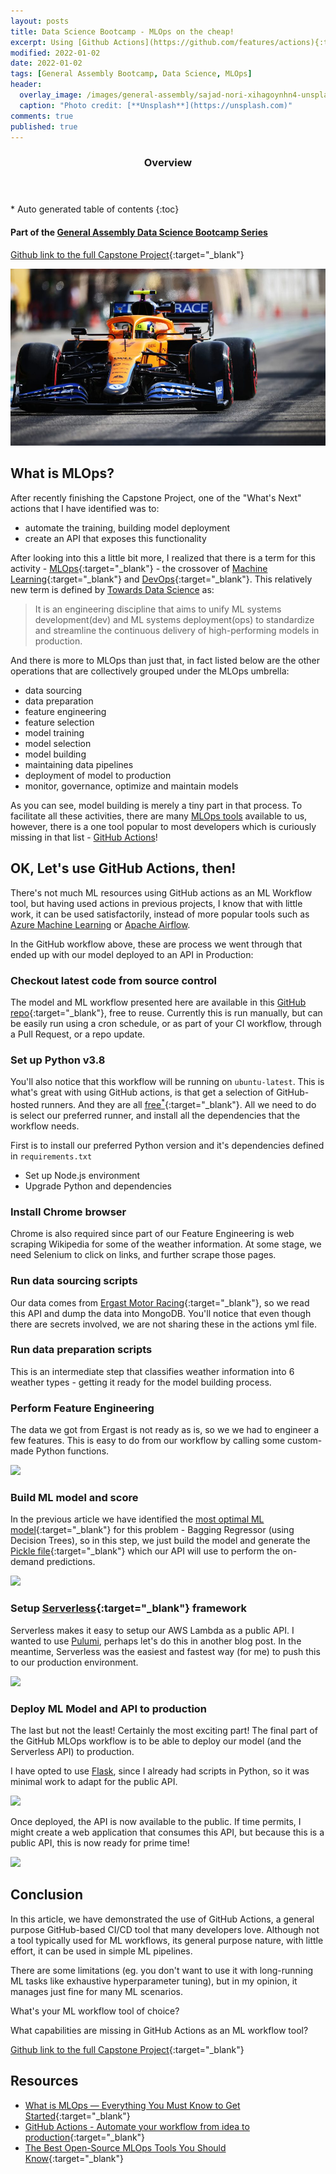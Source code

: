 ```yaml
---
layout: posts
title: Data Science Bootcamp - MLOps on the cheap!
excerpt: Using [Github Actions](https://github.com/features/actions){:target="_blank"} as a practical (and Free<sup>*</sup>) MLOps Workflow tool for your Data Pipeline. This completes the [Data Science Bootcamp Series](https://fullstackdeveloper.tips/tags/#general-assembly-bootcamp){:target="_blank"}
modified: 2022-01-02
date: 2022-01-02
tags: [General Assembly Bootcamp, Data Science, MLOps]
header: 
  overlay_image: /images/general-assembly/sajad-nori-xihagoynhn4-unsplash.jpg
  caption: "Photo credit: [**Unsplash**](https://unsplash.com)"
comments: true
published: true
---
```

<section id="table-of-contents" class="toc">
  <header>
    <h3>Overview</h3>
  </header>
  <div id="drawer" markdown="1">
  *  Auto generated table of contents
  {:toc}
  </div>
</section>

#### Part of the [General Assembly Data Science Bootcamp Series](../tags/#general-assembly-bootcamp)

[Github link to the full Capstone Project](https://github.com/jaeyow/f1-predictor){:target="_blank"}

![](https://raw.githubusercontent.com/jaeyow/f1-predictor/main/images/f1-mclaren-car.png)

## What is MLOps?
After recently finishing the Capstone Project, one of the "What's Next" actions that I have identified was to:

- automate the training, building model deployment
- create an API that exposes this functionality

After looking into this a little bit more, I realized that there is a term for this activity - [MLOps](https://towardsdatascience.com/what-is-mlops-everything-you-must-know-to-get-started-523f2d0b8bd8){:target="_blank"} - the crossover of [Machine Learning](https://towardsdatascience.com/machine-learning-an-introduction-23b84d51e6d0){:target="_blank"} and [DevOps](https://www.atlassian.com/devops){:target="_blank"}. This relatively new term is defined by [Towards Data Science](https://towardsdatascience.com/what-is-mlops-everything-you-must-know-to-get-started-523f2d0b8bd8) as:

> It is an engineering discipline that aims to unify ML systems development(dev) and ML systems deployment(ops) to standardize and streamline the continuous delivery of high-performing models in production.

And there is more to MLOps than just that, in fact listed below are the other operations that are collectively grouped under the MLOps umbrella:
- data sourcing
- data preparation
- feature engineering 
- feature selection
- model training
- model selection
- model building 
- maintaining data pipelines
- deployment of model to production
- monitor, governance, optimize and maintain models

As you can see, model building is merely a tiny part in that process. To facilitate all these activities, there are many [MLOps tools](https://neptune.ai/blog/best-open-source-mlops-tools) available to us, however, there is a one tool popular to most developers which is curiously missing in that list - [GitHub Actions](https://github.com/features/actions)!

## OK, Let's use GitHub Actions, then!

There's not much ML resources using GitHub actions as an ML Workflow tool, but having used actions in previous projects, I know that with little work, it can be used satisfactorily, instead of more popular tools such as [Azure Machine Learning](https://docs.microsoft.com/en-us/azure/machine-learning/concept-model-management-and-deployment) or [Apache Airflow](https://airflow.apache.org/). 

<script src="https://gist.github.com/jaeyow/9f9143d09c0438876b42da374982e5b5.js"></script>

In the GitHub workflow above, these are process we went through that ended up with our model deployed to an API in Production:

### Checkout latest code from source control

The model and ML workflow presented here are available in this [GitHub repo](https://github.com/jaeyow/f1-predictor){:target="_blank"}, free to reuse. Currently this is run manually, but can be easily run using a cron schedule, or as part of your CI workflow, through a Pull Request, or a repo update.

### Set up Python v3.8

You'll also notice that this workflow will be running on `ubuntu-latest`. This is what's great with using GitHub actions, is that get a selection of GitHub-hosted runners. And they are all [free<sup>*</sup>](https://docs.github.com/en/actions/learn-github-actions/usage-limits-billing-and-administration){:target="_blank"}. All we need to do is select our preferred runner, and install all the dependencies that the workflow needs.

First is to install our preferred Python version and it's dependencies defined in `requirements.txt`

- Set up Node.js environment
- Upgrade Python and dependencies

### Install Chrome browser

Chrome is also required since part of our Feature Engineering is web scraping Wikipedia for some of the weather information. At some stage, we need Selenium to click on links, and further scrape those pages. 

### Run data sourcing scripts

Our data comes from [Ergast Motor Racing](http://ergast.com/mrd/){:target="_blank"}, so we read this API and dump the data into MongoDB. You'll notice that even though there are secrets involved, we are not sharing these in the actions yml file. 

### Run data preparation scripts

This is an intermediate step that classifies weather information into 6 weather types - getting it ready for the model building process. 

### Perform Feature Engineering

The data we got from Ergast is not ready as is, so we we had to engineer a few features. This is easy to do from our workflow by calling some custom-made Python functions. 

![](../images/general-assembly/feature-engineering.png)

### Build ML model and score

In the previous article we have identified the [most optimal ML model](https://fullstackdeveloper.tips/general-assembly-data-science-bootcamp-week-10/#){:target="_blank"} for this problem - Bagging Regressor (using Decision Trees), so in this step, we just build the model and generate the [Pickle file](https://docs.python.org/3/library/pickle.html){:target="_blank"} which our API will use to perform the on-demand predictions.

![](../images/general-assembly/model-building-scoring.png)

### Setup [Serverless](https://www.serverless.com/){:target="_blank"} framework

Serverless makes it easy to setup our AWS Lambda as a public API. I wanted to use [Pulumi](https://www.pulumi.com/), perhaps let's do this in another blog post. In the meantime, Serverless was the easiest and fastest way (for me) to push this to our production environment. 

![](../images/general-assembly/serverless-install.png)

### Deploy ML Model and API to production

The last but not the least! Certainly the most exciting part! The final part of the GitHub MLOps workflow is to be able to deploy our model (and the Serverless API) to production.

I have opted to use [Flask](https://flask.palletsprojects.com/en/2.0.x/), since I already had scripts in Python, so it was minimal work to adapt for the public API. 

![](../images/general-assembly/deploy-model-and-api.png)

Once deployed, the API is now available to the public. If time permits, I might create a web application that consumes this API, but because this is a public API, this is now ready for prime time!

![](../images/general-assembly/api-invocation.png)

## Conclusion

In this article, we have demonstrated the use of GitHub Actions, a general purpose GitHub-based CI/CD tool that many developers love. Although not a tool typically used for ML workflows, its general purpose nature, with little effort, it can be used in simple ML pipelines.

There are some limitations (eg. you don't want to use it with long-running ML tasks like exhaustive hyperparameter tuning), but in my opinion, it manages just fine for many ML scenarios. 

What's your ML workflow tool of choice?

What capabilities are missing in GitHub Actions as an ML workflow tool?

[Github link to the full Capstone Project](https://github.com/jaeyow/f1-predictor){:target="_blank"}

## Resources
- [What is MLOps — Everything You Must Know to Get Started](https://towardsdatascience.com/what-is-mlops-everything-you-must-know-to-get-started-523f2d0b8bd8){:target="_blank"}
- [GitHub Actions - Automate your workflow from idea to production](https://github.com/features/actions){:target="_blank"}
- [The Best Open-Source MLOps Tools You Should Know](https://neptune.ai/blog/best-open-source-mlops-tools){:target="_blank"}
